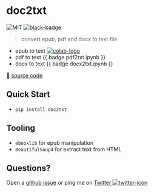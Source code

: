 # doc2txt

![MIT] [![black-badge]][black-url]

> convert epub, pdf and docx to text file

- epub to text [![colab-logo]][colab-epub]
- pdf to text {{ badge pdf2txt.ipynb }}
- docx to text {{ badge docx2txt.ipynb }}

[colab-logo]: https://colab.research.google.com/assets/colab-badge.svg
[colab-epub]: https://colab.research.google.com/github/hoishing/doc2txt/blob/main/epub2txt.ipynb
[MIT]: https://img.shields.io/github/license/hoishing/doc2txt
[black-badge]: https://img.shields.io/badge/code%20style-black-000000.svg
[black-url]: https://github.com/psf/black

🔗 [source code](https://github.com/hoishing/doc2txt)

## Quick Start

- `pip install doc2txt`

## Tooling

- `ebooklib` for epub manipulation
- `BeautifulSoup4` for extract text from HTML

## Questions?

Open a [github issue] or ping me on [Twitter ![twitter-icon]][Twitter]

[github issue]: https://github.com/hoishing/doc2txt/issues
[Twitter]: https://twitter.com/intent/tweet?text=https://github.com/hoishing/doc2txt/%20%0D@hoishing
[twitter-icon]: https://api.iconify.design/logos/twitter.svg?width=20
